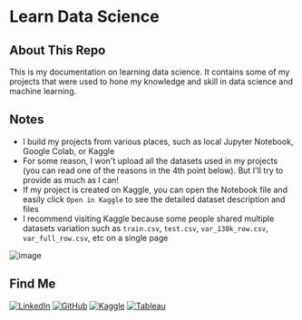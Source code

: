 # Learn Data Science
## About This Repo
This is my documentation on learning data science. It contains some of my projects that were used to hone my knowledge and skill in data science and machine learning.

## Notes
- I build my projects from various places, such as local Jupyter Notebook, Google Colab, or Kaggle
- For some reason, I won't upload all the datasets used in my projects (you can read one of the reasons in the 4th point below). But I'll try to provide as much as I can!
- If my project is created on Kaggle, you can open the Notebook file and easily click `Open in Kaggle` to see the detailed dataset description and files
- I recommend visiting Kaggle because some people shared multiple datasets variation such as `train.csv`, `test.csv`, `var_130k_row.csv`, `var_full_row.csv`, etc on a single page

![image](https://user-images.githubusercontent.com/29569758/153331041-00270c70-1aa6-48a0-922e-736f673c5c54.png)

## Find Me
[![LinkedIn](https://img.shields.io/badge/linkedin-0077B5?style=for-the-badge&logo=linkedin&logoColor=white&link=https://www.linkedin.com/in/adhangmuntaha/)](https://www.linkedin.com/in/adhangmuntaha/)
[![GitHub](https://img.shields.io/badge/github-121011?style=for-the-badge&logo=github&logoColor=white&link=https://github.com/adhang)](https://github.com/adhang)
[![Kaggle](https://img.shields.io/badge/kaggle-20BEFF?style=for-the-badge&logo=kaggle&logoColor=white&link=https://www.kaggle.com/adhang)](https://www.kaggle.com/adhang)
[![Tableau](https://img.shields.io/badge/tableau-E97627?style=for-the-badge&logo=tableau&logoColor=white&link=https://public.tableau.com/app/profile/adhang)](https://public.tableau.com/app/profile/adhang)
